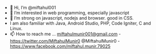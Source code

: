 - 👋 Hi, I’m @miftahul001
- 👀 I’m interested in web programming, especially javascript
- 🌱 I’m strong on javascript, nodejs and browser. good in CSS.
- I am also familiar with Java, Android Studio, PHP, Code Igniter, C and Linux.
- 📫 How to reach me ... miftahulmunir001@gmail.com - https://twitter.com/MiftahulMunir0 @MiftahulMunir0 - https://www.facebook.com/miftahul.munir.79025

<!---
miftahul001/miftahul001 is a ✨ special ✨ repository because its `README.md` (this file) appears on your GitHub profile.
You can click the Preview link to take a look at your changes.
--->
